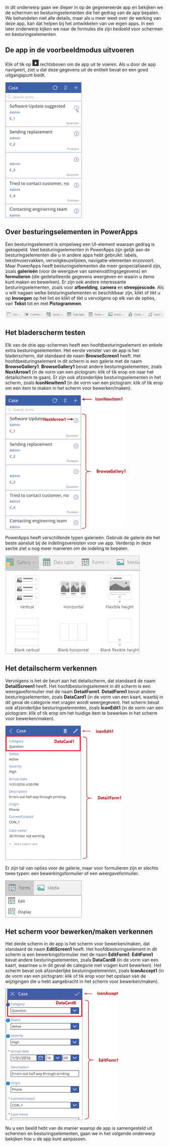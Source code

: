 In dit onderwerp gaan we dieper in op de gegenereerde app en bekijken we de schermen en besturingselementen die het gedrag van de app bepalen. We behandelen niet alle details, maar als u meer weet over de werking van deze app, kan dat helpen bij het ontwikkelen van uw eigen apps. In een later onderwerp kijken we naar de formules die zijn bedoeld voor schermen en besturingselementen.

## <a name="run-the-app-in-preview-mode"></a>De app in de voorbeeldmodus uitvoeren
Klik of tik op ![de pijl Voorbeeld van app starten](./media/learning-case-app-explore-controls/f5-arrow-sm.png) rechtsboven om de app uit te voeren. Als u door de app navigeert, ziet u dat deze gegevens uit de entiteit bevat en een goed uitgangspunt biedt.

![De app in de voorbeeldmodus uitvoeren](./media/learning-case-app-explore-controls/run-app.png)

## <a name="understanding-controls-in-powerapps"></a>Over besturingselementen in PowerApps
Een besturingselement is simpelweg een UI-element waaraan gedrag is gekoppeld. Veel besturingselementen in PowerApps zijn gelijk aan de besturingselementen die u in andere apps hebt gebruikt: labels, tekstinvoervakken, vervolgkeuzelijsten, navigatie-elementen enzovoort. Maar PowerApps heeft besturingselementen die meer gespecialiseerd zijn, zoals **galerieën** (voor de weergave van samenvattingsgegevens) en **formulieren** (die gedetailleerde gegevens weergeven en waarin u items kunt maken en bewerken). Er zijn ook andere interessante besturingselementen, zoals voor **afbeelding**, **camera** en **streepjescode**. Als u wilt nagaan welke besturingselementen er beschikbaar zijn, klikt of tikt u op **Invoegen** op het lint en klikt of tikt u vervolgens op elk van de opties, van **Tekst** tot en met **Pictogrammen**.

![Tabblad voor besturingselementen op het lint van PowerApps Studio](./media/learning-case-app-explore-controls/ribbon-controls.png)

## <a name="explore-the-browse-screen"></a>Het bladerscherm testen
Elk van de drie app-schermen heeft een hoofdbesturingselement en enkele extra besturingselementen. Het eerste venster van de app is het bladerscherm, dat standaard de naam **BrowseScreen1** heeft. Het hoofdbesturingselement in dit scherm is een galerie met de naam **BrowseGallery1**. **BrowseGallery1** bevat andere besturingselementen, zoals **NextArrow1** (in de vorm van een pictogram: klik of tik erop om naar het detailscherm te gaan). Er zijn ook afzonderlijke besturingselementen in het scherm, zoals **IconNewItem1** (in de vorm van een pictogram: klik of tik erop om een item te maken in het scherm voor bewerken/maken).

![Bladerscherm met besturingselementen](./media/learning-case-app-explore-controls/browse-screen.png)

PowerApps heeft verschillende typen galerieën. Gebruik de galerie die het beste aansluit bij de indelingsvereisten voor uw app. Verderop in deze sectie ziet u nog meer manieren om de indeling te bepalen.

![Opties voor PowerApps-galerie](./media/learning-case-app-explore-controls/insert-gallery.png)

## <a name="explore-the-details-screen"></a>Het detailscherm verkennen
Vervolgens is het de beurt aan het detailscherm, dat standaard de naam **DetailScreen1** heeft. Het hoofdbesturingselement in dit scherm is een weergaveformulier met de naam **DetailForm1**. **DetailForm1** bevat andere besturingselementen, zoals **DataCard1** (in de vorm van een kaart, waarbij in dit geval de categorie met vragen wordt weergegeven). Het scherm bevat ook afzonderlijke besturingselementen, zoals **IconEdit1** (in de vorm van een pictogram: klik of tik erop om het huidige item te bewerken in het scherm voor bewerken/maken).

![Detailscherm met besturingselementen](./media/learning-case-app-explore-controls/details-screen.png)

Er zijn tal van opties voor de galerie, maar voor formulieren zijn er slechts twee typen: een bewerkingsformulier of een weergaveformulier.

![Opties voor PowerApps-formulieren](./media/learning-case-app-explore-controls/forms.png)

## <a name="explore-the-editcreate-screen"></a>Het scherm voor bewerken/maken verkennen
Het derde scherm in de app is het scherm voor bewerken/maken, dat standaard de naam **EditScreen1** heeft. Het hoofdbesturingselement in dit scherm is een bewerkingsformulier met de naam **EditForm1**. **EditForm1** bevat andere besturingselementen, zoals **DataCard8** (in de vorm van een kaart, waarmee u in dit geval de categorie met vragen kunt bewerken). Het scherm bevat ook afzonderlijke besturingselementen, zoals **IconAccept1** (in de vorm van een pictogram: klik of tik erop voor het opslaan van de wijzigingen die u hebt aangebracht in het scherm voor bewerken/maken).

![Bewerkingsscherm met besturingselementen](./media/learning-case-app-explore-controls/edit-screen.png)

Nu u een beeld hebt van de manier waarop de app is samengesteld uit schermen en besturingselementen, gaan we in het volgende onderwerp bekijken hoe u de app kunt aanpassen.

